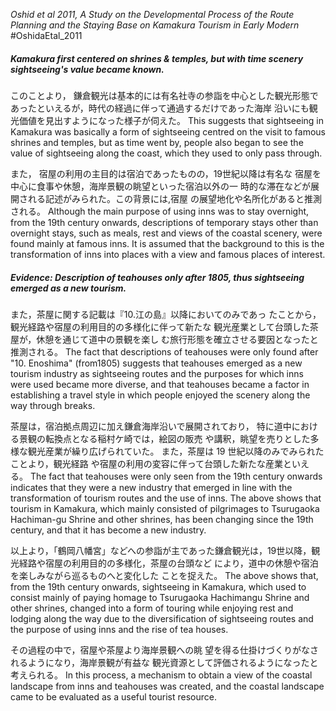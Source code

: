 *Oshid et al 2011, A Study on the Developmental Process of the Route Planning and the Staying Base on Kamakura Tourism in Early Modern* 
#OshidaEtal_2011

##### Kamakura first centered on shrines & temples, but with time scenery sightseeing's value became known.
このことより， 鎌倉観光は基本的には有名社寺の参詣を中心とした観光形態であったといえるが，時代の経過に伴って通過するだけであった海岸 沿いにも観光価値を見出すようになった様子が伺えた。
This suggests that sightseeing in Kamakura was basically a form of sightseeing centred on the visit to famous shrines and temples, but as time went by, people also began to see the value of sightseeing along the coast, which they used to only pass through.

また， 宿屋の利用の主目的は宿泊であったものの，19世紀以降は有名な 宿屋を中心に食事や休憩，海岸景観の眺望といった宿泊以外の一 時的な滞在などが展開される記述がみられた。この背景には,宿屋 の展望地化や名所化があると推測される。
Although the main purpose of using inns was to stay overnight, from the 19th century onwards, descriptions of temporary stays other than overnight stays, such as meals, rest and views of the coastal scenery, were found mainly at famous inns. It is assumed that the background to this is the transformation of inns into places with a view and famous places of interest.



##### Evidence: Description of teahouses only after 1805, thus sightseeing emerged as a new tourism.
また，茶屋に関する記載は『10.江の島』以降においてのみであっ たことから，観光経路や宿屋の利用目的の多様化に伴って新たな 観光産業として台頭した茶屋が，休憩を通じて道中の景観を楽し む旅行形態を確立させる要因となったと推測される。
The fact that descriptions of teahouses were only found after "10. Enoshima" (from1805) suggests that teahouses emerged as a new tourism industry as sightseeing routes and the purposes for which inns were used became more diverse, and that teahouses became a factor in establishing a travel style in which people enjoyed the scenery along the way through breaks.


茶屋は，宿泊拠点周辺に加え鎌倉海岸沿いで展開されており， 特に道中における景観の転換点となる稲村ケ崎では，絵図の販売 や講釈，眺望を売りとした多様な観光産業が繰り広げられていた。 また，茶屋は 19 世紀以降のみでみられたことより，観光経路 や宿屋の利用の変容に伴って台頭した新たな産業といえる。
The fact that teahouses were only seen from the 19th century onwards indicates that they were a new industry that emerged in line with the transformation of tourism routes and the use of inns. The above shows that tourism in Kamakura, which mainly consisted of pilgrimages to Tsurugaoka Hachiman-gu Shrine and other shrines, has been changing since the 19th century, and that it has become a new industry.

以上より，「鶴岡八幡宮」などへの参詣が主であった鎌倉観光は，19世以降，観光経路や宿屋の利用目的の多様化，茶屋の台頭など により，道中の休憩や宿泊を楽しみながら巡るものへと変化した ことを捉えた。
The above shows that, from the 19th century onwards, sightseeing in Kamakura, which used to consist mainly of paying homage to Tsurugaoka Hachimangu Shrine and other shrines, changed into a form of touring while enjoying rest and lodging along the way due to the diversification of sightseeing routes and the purpose of using inns and the rise of tea houses.

その過程の中で，宿屋や茶屋より海岸景観への眺 望を得る仕掛けづくりがなされるようになり，海岸景観が有益な 観光資源として評価されるようになったと考えられる。
In this process, a mechanism to obtain a view of the coastal landscape from inns and teahouses was created, and the coastal landscape came to be evaluated as a useful tourist resource.